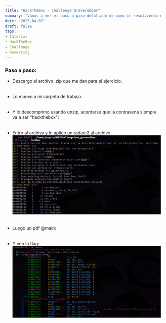 ```yaml
---
title: "HackTheBox - Challenge Graverobber"
summary: "Vamos a ver el paso a paso detallado de como ir resolviendo el challenge:"
date: "2025-04-07"
draft: false
tags:
- Tutorial
- HackTheBox
- Challenge
- Reversing
---
```


### Paso a paso:


- Descargo el archivo .zip que me dan para el ejercicio.

<div style="height: 5px;"></div>

- Lo muevo a mi carpeta de trabajo.

<div style="height: 5px;"></div>

- Y lo descomprimo usando unzip, acordarse que la contrasena siempre va a ser "hackthebox": 

<div style="height: 5px;"></div>

- Entro al archivo y le aplico un radare2 al archivo:
    ![Test Relative Image](./imagen.png)

<div style="height: 5px;"></div>

- Luego un pdf @main:

<div style="height: 5px;"></div>

- Y veo la flag:
    ![Test Relative Image](./imagen2.png)
